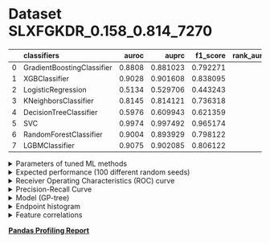 # Dataset SLXFGKDR_0.158_0.814_7270

|    | classifiers                |   auroc |    auprc |   f1_score |   rank_auroc |   rank_auprc |   rank_f1 |
|---:|:---------------------------|--------:|---------:|-----------:|-------------:|-------------:|----------:|
|  0 | GradientBoostingClassifier |  0.8808 | 0.881023 |   0.792271 |            5 |            5 |         5 |
|  1 | XGBClassifier              |  0.9028 | 0.901608 |   0.838095 |            3 |            2 |         2 |
|  2 | LogisticRegression         |  0.5134 | 0.529706 |   0.443243 |            8 |            8 |         8 |
|  3 | KNeighborsClassifier       |  0.8145 | 0.814121 |   0.736318 |            6 |            6 |         6 |
|  4 | DecisionTreeClassifier     |  0.5976 | 0.609943 |   0.621359 |            7 |            7 |         7 |
|  5 | SVC                        |  0.9974 | 0.997492 |   0.965174 |            1 |            1 |         1 |
|  6 | RandomForestClassifier     |  0.9004 | 0.893929 |   0.798122 |            4 |            4 |         4 |
|  7 | LGBMClassifier             |  0.9075 | 0.902085 |   0.806122 |            2 |            2 |         3 |


<details>
<summary>Parameters of tuned ML methods</summary>


```
GradientBoostingClassifier(ccp_alpha=0.0, criterion='friedman_mse', init=None,
                           learning_rate=0.31715555754965596,
                           loss='exponential', max_depth=7, max_features=None,
                           max_leaf_nodes=None, min_impurity_decrease=0.0,
                           min_impurity_split=None, min_samples_leaf=37,
                           min_samples_split=2, min_weight_fraction_leaf=0.0,
                           n_estimators=100, n_iter_no_change=20,
                           presort='deprecated', random_state=7270,
                           subsample=1.0, tol=1e-07, validation_fraction=0.09,
                           verbose=0, warm_start=False)
XGBClassifier(alpha=0.0004180671494397974, base_score=0.5, booster='gbtree',
              colsample_bylevel=1, colsample_bynode=1, colsample_bytree=1,
              eta=0.33292468605377246, eval_metric='logloss', gamma=0.4,
              gpu_id=-1, importance_type='gain', interaction_constraints=None,
              learning_rate=0.332924694, max_delta_step=0, max_depth=9,
              min_child_weight=1, missing=nan, monotone_constraints=None,
              n_estimators=84, n_jobs=0, num_parallel_tree=1,
              objective='binary:logistic', random_state=7270,
              reg_alpha=0.000418067153, reg_lambda=12.639734781186462,
              scale_pos_weight=1, subsample=1, tree_method=None,
              validate_parameters=False, verbosity=None)
LogisticRegression(C=490.37583890348236, class_weight=None, dual=True,
                   fit_intercept=True, intercept_scaling=1, l1_ratio=None,
                   max_iter=100, multi_class='auto', n_jobs=None, penalty='l2',
                   random_state=7270, solver='liblinear', tol=0.0001, verbose=0,
                   warm_start=False)
KNeighborsClassifier(algorithm='auto', leaf_size=30, metric='minkowski',
                     metric_params=None, n_jobs=None, n_neighbors=22, p=3,
                     weights='distance')
DecisionTreeClassifier(ccp_alpha=0.0, class_weight=None, criterion='gini',
                       max_depth=10, max_features=None, max_leaf_nodes=None,
                       min_impurity_decrease=0.0, min_impurity_split=None,
                       min_samples_leaf=1, min_samples_split=3,
                       min_weight_fraction_leaf=0.0, presort='deprecated',
                       random_state=7270, splitter='best')
SVC(C=3729.091823404957, break_ties=False, cache_size=200, class_weight=None,
    coef0=0.8, decision_function_shape='ovr', degree=2, gamma='auto',
    kernel='poly', max_iter=-1, probability=True, random_state=7270,
    shrinking=True, tol=0.0003150474392650176, verbose=False)
RandomForestClassifier(bootstrap=True, ccp_alpha=0.0, class_weight=None,
                       criterion='gini', max_depth=10, max_features=None,
                       max_leaf_nodes=None, max_samples=None,
                       min_impurity_decrease=0.0, min_impurity_split=None,
                       min_samples_leaf=2, min_samples_split=5,
                       min_weight_fraction_leaf=0.0, n_estimators=86,
                       n_jobs=None, oob_score=False, random_state=7270,
                       verbose=0, warm_start=False)
LGBMClassifier(boosting_type='gbdt', class_weight=None, colsample_bytree=1.0,
               importance_type='split', learning_rate=0.1, max_depth=9,
               metric='binary_logloss', min_child_samples=20,
               min_child_weight=0.001, min_split_gain=0.0, n_estimators=92,
               n_jobs=-1, num_leaves=95, objective='binary', random_state=7270,
               reg_alpha=0.0, reg_lambda=0.0, silent=True, subsample=1.0,
               subsample_for_bin=200000, subsample_freq=0)
```

</details>

<details>
<summary>Expected performance (100 different random seeds)</summary>
<img src='SLXFGKDR_0.158_0.814_7270-box.svg' width=40% />
</details>

<details>
<summary>Receiver Operating Characteristics (ROC) curve</summary>
<img src='SLXFGKDR_0.158_0.814_7270-roc.svg' width=40% />
</details>

<details>
<summary>Precision-Recall Curve</summary>
<img src='SLXFGKDR_0.158_0.814_7270-prc.svg' width=40% />
</details>

<details>
<summary>Model (GP-tree)</summary>
<img src='SLXFGKDR_0.158_0.814_7270-model.svg' height=10% />
</details>

<details>
<summary>Endpoint histogram</summary>
<img src='SLXFGKDR_0.158_0.814_7270-endpoint.svg' width=40% />
</details>

<details>
<summary>Feature correlations</summary>
<img src='SLXFGKDR_0.158_0.814_7270-corr.svg' width=40% />
</details>

[**Pandas Profiling Report**](https://epistasislab.github.io/digen/profile/SLXFGKDR_0.158_0.814_7270.html)